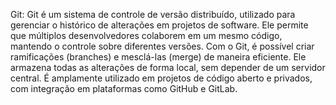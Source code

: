 Git:
Git é um sistema de controle de versão distribuído, utilizado para gerenciar o histórico de alterações em projetos de software. Ele permite que múltiplos desenvolvedores colaborem em um mesmo código, mantendo o controle sobre diferentes versões. Com o Git, é possível criar ramificações (branches) e mesclá-las (merge) de maneira eficiente. Ele armazena todas as alterações de forma local, sem depender de um servidor central. É amplamente utilizado em projetos de código aberto e privados, com integração em plataformas como GitHub e GitLab.